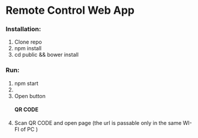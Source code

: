 <h1> Remote Control Web App </h1>

<h3>Installation:</h3>

<ol>

<li>Clone repo</li>
<li>npm install </li>
<li>cd public && bower install </li>
</ol>

<h3>Run:</h3>
  <ol><li>npm start<li><li>Open button <h4>QR CODE</h4> </li>
      <li>Scan QR CODE and open page (the url is passable only in the same WI-FI of PC )</li>
      </ol>
